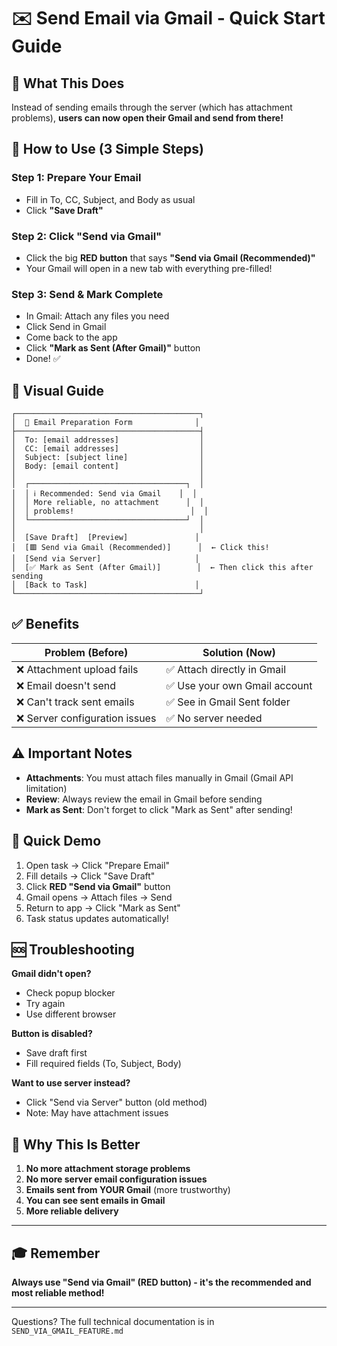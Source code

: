 # ✉️ Send Email via Gmail - Quick Start Guide

## 🎯 What This Does

Instead of sending emails through the server (which has attachment problems), **users can now open their Gmail and send from there!**

## 🚀 How to Use (3 Simple Steps)

### Step 1: Prepare Your Email
- Fill in To, CC, Subject, and Body as usual
- Click **"Save Draft"**

### Step 2: Click "Send via Gmail" 
- Click the big **RED button** that says **"Send via Gmail (Recommended)"**
- Your Gmail will open in a new tab with everything pre-filled!

### Step 3: Send & Mark Complete
- In Gmail: Attach any files you need
- Click Send in Gmail
- Come back to the app
- Click **"Mark as Sent (After Gmail)"** button
- Done! ✅

## 📸 Visual Guide

```
┌─────────────────────────────────────────┐
│  📧 Email Preparation Form              │
├─────────────────────────────────────────┤
│  To: [email addresses]                  │
│  CC: [email addresses]                  │
│  Subject: [subject line]                │
│  Body: [email content]                  │
│                                         │
│  ┌───────────────────────────────────┐  │
│  │ ℹ️ Recommended: Send via Gmail    │  │
│  │ More reliable, no attachment      │  │
│  │ problems!                          │  │
│  └───────────────────────────────────┘  │
│                                         │
│  [Save Draft]  [Preview]               │
│  [🟥 Send via Gmail (Recommended)]      │  ← Click this!
│  [Send via Server]                     │
│  [✅ Mark as Sent (After Gmail)]        │  ← Then click this after sending
│  [Back to Task]                        │
└─────────────────────────────────────────┘
```

## ✅ Benefits

| Problem (Before) | Solution (Now) |
|-----------------|----------------|
| ❌ Attachment upload fails | ✅ Attach directly in Gmail |
| ❌ Email doesn't send | ✅ Use your own Gmail account |
| ❌ Can't track sent emails | ✅ See in Gmail Sent folder |
| ❌ Server configuration issues | ✅ No server needed |

## ⚠️ Important Notes

- **Attachments**: You must attach files manually in Gmail (Gmail API limitation)
- **Review**: Always review the email in Gmail before sending
- **Mark as Sent**: Don't forget to click "Mark as Sent" after sending!

## 🎥 Quick Demo

1. Open task → Click "Prepare Email"
2. Fill details → Click "Save Draft"  
3. Click **RED "Send via Gmail"** button
4. Gmail opens → Attach files → Send
5. Return to app → Click "Mark as Sent"
6. Task status updates automatically!

## 🆘 Troubleshooting

**Gmail didn't open?**
- Check popup blocker
- Try again
- Use different browser

**Button is disabled?**
- Save draft first
- Fill required fields (To, Subject, Body)

**Want to use server instead?**
- Click "Send via Server" button (old method)
- Note: May have attachment issues

## 🌟 Why This Is Better

1. **No more attachment storage problems**
2. **No more server email configuration issues**
3. **Emails sent from YOUR Gmail** (more trustworthy)
4. **You can see sent emails in Gmail**
5. **More reliable delivery**

---

## 🎓 Remember

**Always use "Send via Gmail" (RED button) - it's the recommended and most reliable method!**

---

Questions? The full technical documentation is in `SEND_VIA_GMAIL_FEATURE.md`

